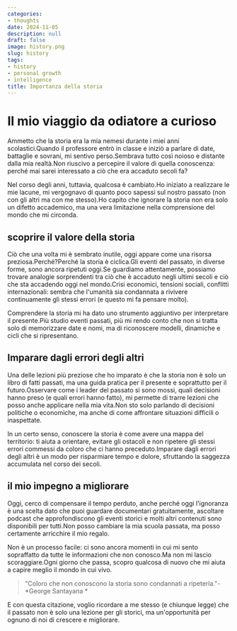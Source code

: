 ```yaml
---
categories:
- thoughts
date: 2024-11-05
description: null
draft: false
image: history.png
slug: history
tags:
- history
- personal growth
- intelligence
title: Importanza della storia
---
```


<!-- hash: 879c68acc3b7 -->
# Il mio viaggio da odiatore a curioso

Ammetto che la storia era la mia nemesi durante i miei anni scolastici.Quando il professore entrò in classe e iniziò a parlare di date, battaglie e sovrani, mi sentivo perso.Sembrava tutto così noioso e distante dalla mia realtà.Non riuscivo a percepire il valore di quella conoscenza: perché mai sarei interessato a ciò che era accaduto secoli fa?

Nel corso degli anni, tuttavia, qualcosa è cambiato.Ho iniziato a realizzare le mie lacune, mi vergognavo di quanto poco sapessi sul nostro passato (non con gli altri ma con me stesso).Ho capito che ignorare la storia non era solo un difetto accademico, ma una vera limitazione nella comprensione del mondo che mi circonda.

## scoprire il valore della storia

Ciò che una volta mi è sembrato inutile, oggi appare come una risorsa preziosa.Perché?Perché la storia è ciclica.Gli eventi del passato, in diverse forme, sono ancora ripetuti oggi.Se guardiamo attentamente, possiamo trovare analogie sorprendenti tra ciò che è accaduto negli ultimi secoli e ciò che sta accadendo oggi nel mondo.Crisi economici, tensioni sociali, conflitti internazionali: sembra che l'umanità sia condannata a rivivere continuamente gli stessi errori (e questo mi fa pensare molto).

Comprendere la storia mi ha dato uno strumento aggiuntivo per interpretare il presente.Più studio eventi passati, più mi rendo conto che non si tratta solo di memorizzare date e nomi, ma di riconoscere modelli, dinamiche e cicli che si ripresentano.

## Imparare dagli errori degli altri

Una delle lezioni più preziose che ho imparato è che la storia non è solo un libro di fatti passati, ma una guida pratica per il presente e soprattutto per il futuro.Osservare come i leader del passato si sono mossi, quali decisioni hanno preso (e quali errori hanno fatto), mi permette di trarre lezioni che posso anche applicare nella mia vita.Non sto solo parlando di decisioni politiche o economiche, ma anche di come affrontare situazioni difficili o inaspettate.

In un certo senso, conoscere la storia è come avere una mappa del territorio: ti aiuta a orientare, evitare gli ostacoli e non ripetere gli stessi errori commessi da coloro che ci hanno preceduto.Imparare dagli errori degli altri è un modo per risparmiare tempo e dolore, sfruttando la saggezza accumulata nel corso dei secoli.

## il mio impegno a migliorare

Oggi, cerco di compensare il tempo perduto, anche perché oggi l'ignoranza è una scelta dato che puoi guardare documentari gratuitamente, ascoltare podcast che approfondiscono gli eventi storici e molti altri contenuti sono disponibili per tutti.Non posso cambiare la mia scuola passata, ma posso certamente arricchire il mio regalo.

Non è un processo facile: ci sono ancora momenti in cui mi sento sopraffatto da tutte le informazioni che non conosco.Ma non mi lascio scoraggiare.Ogni giorno che passa, scopro qualcosa di nuovo che mi aiuta a capire meglio il mondo in cui vivo.

> "Coloro che non conoscono la storia sono condannati a ripeterla."- *George Santayana *

E con questa citazione, voglio ricordare a me stesso (e chiunque legge) che il passato non è solo una lezione per gli storici, ma un'opportunità per ognuno di noi di crescere e migliorare.